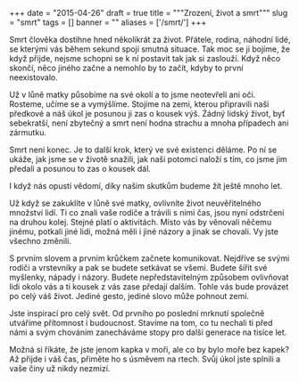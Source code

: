
+++
date = "2015-04-26"
draft = true
title = """Zrození, život a smrt"""
slug = "smrt"
tags = []
banner = ""
aliases = ['/smrt/']
+++

Smrt člověka dostihne hned několikrát za život. Přátele, rodina, náhodní lidé, se kterými vás během sekund spojí smutná situace. Tak moc se ji bojíme, že když přijde, nejsme schopni se k ní postavit tak jak si zaslouží. Když něco skončí, něco jiného začne a nemohlo by to začít, kdyby to první neexistovalo.

Už v lůně matky působíme na své okolí a to jsme neotevřeli ani oči. Rosteme, učíme se a vymýšlíme. Stojíme na zemi, kterou připravili naši předkové a náš úkol je posunou ji zas o kousek výš. Źádný lidský život, byť sebekratší, není zbytečný a smrt není hodna strachu a mnoha případech ani zármutku.

Smrt není konec. Je to další krok, který ve své existenci děláme. Po ní se ukáže, jak jsme se v životě snažili, jak naši potomci naloží s tím, co jsme jim předali a posunou to zas o kousek dál.

I když nás opustí vědomí, díky našim skutkům budeme žít ještě mnoho let.



Už když se zakuklíte v lůně své matky, ovlivníte život neuvěřitelného množství lidí. Ti co znali vaše rodiče a trávili s nimi čas, jsou nyní odstrčeni na druhou kolej. Stejné platí o aktivitách. Místo vás by věnovali něčemu jinému, potkali jiné lidi, možná měli i jiné názory a jinak se chovali. Vy jste všechno změnili.

S prvním slovem a prvním krůčkem začnete komunikovat. Nejdříve se svými rodiči a vrstevníky a pak se budete setkávat se všemi. Budete šířit své myšlenky, nápady i názory. Budete nepředstavitelným způsobem ovlivňovat lidi okolo vás a ti kousek z vás zase předají dalším. Tohle vás bude provázet po celý váš život. Jediné gesto, jediné slovo může pohnout zemí.

Jste inspirací pro celý svět. Od prvního po poslední mrknutí společně utváříme přítomnost i budoucnost. Stavíme na tom, co tu nechali ti před námi a svým chováním zanecháváme stopy pro další generace na tisíce let.

Možná si říkáte, že jste jenom kapka v moři, ale co by bylo moře bez kapek? Až přijde i váš čas, přiměte ho s úsměvem na rtech. Svůj úkol jste splnili a vaše činy už nikdy nezmizí.

